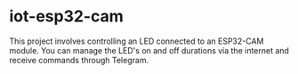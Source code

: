 # iot-esp32-cam
This project involves controlling an LED connected to an ESP32-CAM module. You can manage the LED's on and off durations via the internet and receive commands through Telegram.
